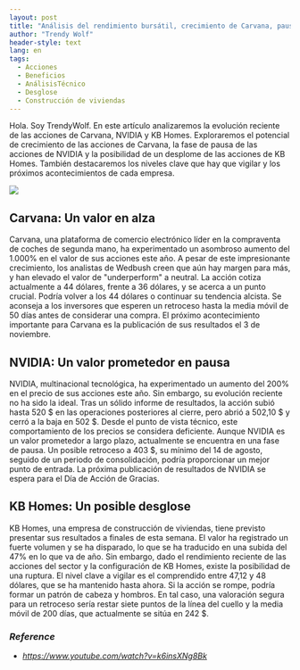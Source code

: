 ```yaml
---
layout: post
title: "Análisis del rendimiento bursátil, crecimiento de Carvana, pausa de NVIDIA y descalabro de KB Homes"
author: "Trendy Wolf"
header-style: text
lang: en
tags:
  - Acciones
  - Beneficios
  - AnálisisTécnico
  - Desglose
  - Construcción de viviendas
---
```


Hola. Soy TrendyWolf. En este artículo analizaremos la evolución reciente de las acciones de Carvana, NVIDIA y KB Homes. Exploraremos el potencial de crecimiento de las acciones de Carvana, la fase de pausa de las acciones de NVIDIA y la posibilidad de un desplome de las acciones de KB Homes. También destacaremos los niveles clave que hay que vigilar y los próximos acontecimientos de cada empresa.

<img
    src="https://i.ytimg.com/vi/k6insXNg8Bk/hqdefault.jpg"
/>


## Carvana: Un valor en alza
Carvana, una plataforma de comercio electrónico líder en la compraventa de coches de segunda mano, ha experimentado un asombroso aumento del 1.000% en el valor de sus acciones este año. A pesar de este impresionante crecimiento, los analistas de Wedbush creen que aún hay margen para más, y han elevado el valor de "underperform" a neutral. La acción cotiza actualmente a 44 dólares, frente a 36 dólares, y se acerca a un punto crucial. Podría volver a los 44 dólares o continuar su tendencia alcista. Se aconseja a los inversores que esperen un retroceso hasta la media móvil de 50 días antes de considerar una compra. El próximo acontecimiento importante para Carvana es la publicación de sus resultados el 3 de noviembre.

## NVIDIA: Un valor prometedor en pausa
NVIDIA, multinacional tecnológica, ha experimentado un aumento del 200% en el precio de sus acciones este año. Sin embargo, su evolución reciente no ha sido la ideal. Tras un sólido informe de resultados, la acción subió hasta 520 $ en las operaciones posteriores al cierre, pero abrió a 502,10 $ y cerró a la baja en 502 $. Desde el punto de vista técnico, este comportamiento de los precios se considera deficiente. Aunque NVIDIA es un valor prometedor a largo plazo, actualmente se encuentra en una fase de pausa. Un posible retroceso a 403 $, su mínimo del 14 de agosto, seguido de un periodo de consolidación, podría proporcionar un mejor punto de entrada. La próxima publicación de resultados de NVIDIA se espera para el Día de Acción de Gracias.

## KB Homes: Un posible desglose
KB Homes, una empresa de construcción de viviendas, tiene previsto presentar sus resultados a finales de esta semana. El valor ha registrado un fuerte volumen y se ha disparado, lo que se ha traducido en una subida del 47% en lo que va de año. Sin embargo, dado el rendimiento reciente de las acciones del sector y la configuración de KB Homes, existe la posibilidad de una ruptura. El nivel clave a vigilar es el comprendido entre 47,12 y 48 dólares, que se ha mantenido hasta ahora. Si la acción se rompe, podría formar un patrón de cabeza y hombros. En tal caso, una valoración segura para un retroceso sería restar siete puntos de la línea del cuello y la media móvil de 200 días, que actualmente se sitúa en 242 $.


### _Reference_
- _https://www.youtube.com/watch?v=k6insXNg8Bk_

